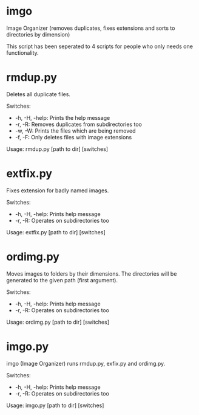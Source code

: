 imgo
====

Image Organizer (removes duplicates, fixes extensions and sorts to directories by dimension)

This script has been seperated to 4 scripts for people who only needs one functionality.


rmdup.py
====

Deletes all duplicate files.

Switches:

+ -h, -H, -help: Prints the help message
+ -r, -R: Removes duplicates from subdirectories too
+ -w, -W: Prints the files which are being removed
+ -f, -F: Only deletes files with image extensions


Usage:
rmdup.py [path to dir] [switches]


extfix.py
====

Fixes extension for badly named images.

Switches:
+ -h, -H, -help: Prints help message
+ -r, -R: Operates on subdirectories too

Usage:
extfix.py [path to dir] [switches]


ordimg.py
====

Moves images to folders by their dimensions. The directories will be generated to the given path (first argument).

Switches:
+ -h, -H, -help: Prints help message
+ -r, -R: Operates on subdirectories too

Usage:
ordimg.py [path to dir] [switches]


imgo.py
====

imgo (Image Organizer)
runs rmdup.py, exfix.py and ordimg.py.

Switches:
+ -h, -H, -help: Prints help message
+ -r, -R: Operates on subdirectories too

Usage:
imgo.py [path to dir] [switches]
